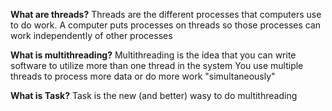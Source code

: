 **What are threads?**
Threads are the different processes that computers use to do work.
A computer puts processes on threads so those processes can work independently of other processes

**What is multithreading?**
Multithreading is the idea that you can write software to utilize more than one thread in the system
You use multiple threads to process more data or do more work "simultaneously"

**What is Task?**
Task is the new (and better) wasy to do multithreading


